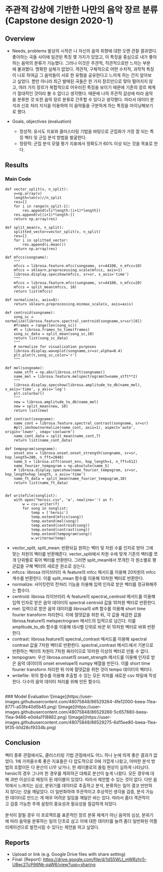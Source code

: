 # 주관적 감상에 기반한 나만의 음악 장르 분류 (Capstone design 2020-1)

## Overview
* Needs, problems
발상의 시작은 나 자신의 음악 취향에 대한 오랜 관찰 결과였다. 좋아하는 곡들 사이에 일관된 특징 몇 가지가 있었고, 이 특징을 중심으로 내가 좋아하는 음악의 분류가 가능했다. 그러나 이것은 주관적, 직관적으로만 느끼는 부분에 불과했다. 명확한 실체가 없었다. 객관적, 구체적으로 어떤 수치적, 과학적 특징이 나로 하여금 그 음악들이 서로 한 유형을 공유한다고 느끼게 하는 건지 알아보고 싶었다.
뿐만 아니라 최근 발매된 곡들은 한 가지 장르만으로 맞아 떨어지지 않고, 여러 가지 장르가 복합적으로 어우러진 특징을 보이기 때문에 기존의 장르 체계가 절대적인 것이라 볼 수 없다고 생각했다. 때문에 나의 주관적 감상에 따라 음악을 분류한 것 또한 음악 장르 분류로 간주할 수 있다고 생각했다. 따라서 데이터 분석과 신호 처리 지식을 이용하여 이 음악들을 구분하게 하는 특징을 마이닝해보기로 했다.

* Goals, objectives (evaluation)
    - 정성적: 유사도 지표와 클러스터링 기법을 바탕으로 군집화가 가장 잘 되는 특징 벡터 및 군집 분석 방법을 발굴한다.
    - 정량적: 군집 분석 모델 평가 지표에서 정확도가 60% 이상 되는 것을 목표로 한다.

## Results
### Main Code
```
def vector_split(v, n_split):
    v=np.array(v)
    length=len(v)//n_split
    res=[]
    for i in range(n_split-1):
        res.append(v[i*length:(i+1)*length])
    res.append(v[(i+1)*length:])
    return np.array(res)

def split_mean(v, n_split):
    splitted_vector=vector_split(v, n_split)
    res=[]
    for i in splitted_vector:
        res.append(i.mean())
    return np.array(res)

def mfccs(songname):
    """
    mfccs = librosa.feature.mfcc(songname, sr=44100, n_mfcc=10)
    mfccs = sklearn.preprocessing.scale(mfccs, axis=1)
    librosa.display.specshow(mfccs, sr=sr, x_axis='time')
    """
    mfccs = librosa.feature.mfcc(songname, sr=44100, n_mfcc=20)
    mfccs = split_mean(mfccs, 10)
    return list(mfccs)

def normalize(x, axis=0):
    return sklearn.preprocessing.minmax_scale(x, axis=axis)

def centroid(songname):
    song_sc = normalize(librosa.feature.spectral_centroid(songname,sr=sr)[0])
    #frames = range(len(song_sc))
    #t = librosa.frames_to_time(frames)
    song_sc_data = split_mean(song_sc,10)
    return list(song_sc_data)
    """
    # normalize for visualization purposes
    librosa.display.waveplot(songname,sr=sr,alpha=0.4)
    plt.plot(t,song_sc,color='r')
    """

def mel(songname):
    name_stft = np.abs(librosa.stft(songname))
    name_mel = librosa.feature.melspectrogram(S=name_stft**2)
    """
    librosa.display.specshow(librosa.amplitude_to_db(name_mel), x_axis='time', y_axis='log')
    plt.colorbar()
    """
    new = librosa.amplitude_to_db(name_mel)
    new = split_mean(new, 10)
    return list(new)

def contrast(songname):
    name_cont = librosa.feature.spectral_contrast(songname, sr=sr)
    #plt.imshow(normalize(name_cont, axis=1), aspect='auto', origin='lower', cmap='coolwarm')
    name_cont_data = split_mean(name_cont,7)
    return list(name_cont_data)

def tempogram(songname):
    onset_env = librosa.onset.onset_strength(songname, sr=sr, hop_length=200, n_fft=2048)
    name_S = librosa.stft(onset_env, hop_length=1, n_fft=512)
    name_fourier_tempogram = np.absolute(name_S)
    # librosa.display.specshow(name_fourier_tempogram, sr=sr, hop_length=hop_length, x_axis='time')
    name_ft_data = split_mean(name_fourier_tempogram,10)
    return list(name_ft_data)


def writefile(songlist):
    with open("heroic.csv", 'w', newline='') as f:
        w = csv.writer(f)
        for song in songlist:
            temp = ['heroic']
            temp.extend(mfccs(song))
            temp.extend(mel(song))
            temp.extend(centroid(song))
            temp.extend(contrast(song))
            temp.extend(tempogram(song))
            w.writerow(temp)
```
- vector_split, split_mean: 반환되길 원하는 벡터 및 차원 수를 인자로 받아 그에 맞는 차원의 벡터를 반환해준다. vector_split에서 차원 수에 맞게 기존의 벡터를 쪼개 단위별로 묶어 벡터를 반환한다. 그러면 split_mean에서 쪼개진 각 원소별로 평균값을 구해 벡터의 새로운 원소로 삼는다.
- mfccs: librosa 라이브러리 속 feature의 mfcc 메서드를 이용해 20차원의 mfcc 계수를 반환한다. 이를 split_mean 함수를 이용해 10차원 벡터로 반환한다.
- normalize: 사이킷런의 전처리 기능을 이용해 입력 인자로 받은 벡터를 정규화해주는 함수다.
- centroid: librosa 라이브러리 속 feature의 spectral_centroid 메서드를 이용해 입력 인자로 받은 음악 데이터의 spectral centroid 값을 10차원 벡터로 반환한다.
- mel: 입력으로 받은 음악 데이터를 librosa의 stft 함수를 이용해 short time fourier transform 처리한다. 이에 절댓값을 취한 뒤, 각 값을 제곱한 값을 librosa.feature의 melspectrogram 메서드의 입력으로 넘긴다. 이를 amplitude_to_db 함수를 이용해 데시벨 단위로 바꾼 뒤 10차원 벡터로 바꿔 반환한다.
- contrast: librosa.feature의 spectral_contrast 메서드를 이용해 spectral contrast 값을 7차원 벡터로 반환한다. spectral_contrast 메서드에서 기본으로 반환하는 벡터의 차원이 7차원 짜리이므로 10차원 이상의 벡터로 만들 수 없다.
- tempogram: 우선 librosa.onset의 onset_strength 메서드를 이용해 인자로 받은 음악 데이터의 onset envelope의 numpy 배열을 만든다. 이를 short time fourier transform 처리한 뒤 이에 절댓값을 취한 것이 tempo 데이터의 벡터다.
- writefile: 위의 함수를 이용해 추출할 수 있는 모든 피처를 새로운 csv 파일에 작성한다. 다수의 음악 데이터 처리를 위해 만든 함수다.
<br>
### Model Evaluation
![image](https://user-images.githubusercontent.com/48075848/86529264-4fe12000-beea-11ea-8771-a03fe40d5b45.png)
![image](https://user-images.githubusercontent.com/48075848/86529266-5c657880-beea-11ea-9486-e0d4a1118882.png)
![image](https://user-images.githubusercontent.com/48075848/86529275-6d15ee80-beea-11ea-9f35-b1d28cf9334b.png)


## Conclusion
벡터 종류 관점에서도, 클러스터링 기법 관점에서도 어느 하나 눈에 띄게 좋은 결과가 없었다. 1에 가까울수록 좋은 지표들은 다 압도적으로 0에 가깝게 나왔고, 어떠한 분석 방법의 조합이든 다 분산이 너무 낮거나, 한 레이블로의 쏠림 현상이 심하게 나타났다. heroic의 경우 그나마 한 경우를 제외하곤 대체로 분산이 높게 나왔다. 모든 경우에 대해 과반 이상으로 매칭이 된 레이블이 있었다.
따라서 제언할 수 있는 것이 없다. 다만 음악에서 느껴지는 심상, 분위기를 데이터로 추출하고 분석, 분류하는 일이 결코 만만하지 않다는 것을 깨달았다. 더 일반화하여 주관적이고 추상적인 생각을 검증, 분석 가능한 데이터로 만드는 게 매우 어려운 일임을 깨달은 바는 있다. 따라서 좀더 객관적이고 검증 가능한 주제 설정의 중요성과 필요성을 절감하게 되었다.
<br><br>
분석이 잘될 경우 이 프로젝트를 표준적인 장르 분류 체계가 아닌 음악의 심상, 분위기에 따라 음악을 분류하는 일의 단초로 삼고 이에 대한 데이터를 늘려 좀더 일반화된 어플리케이션으로 발전시킬 수 있다는 제언을 하고 싶었다.

## Reports
* Upload or link (e.g. Google Drive files with share setting)
* Final: [Report]: https://drive.google.com/file/d/1dS5WLt_mWRzhr5-UBec2TcP66Nk-qaW6/view?usp=sharing